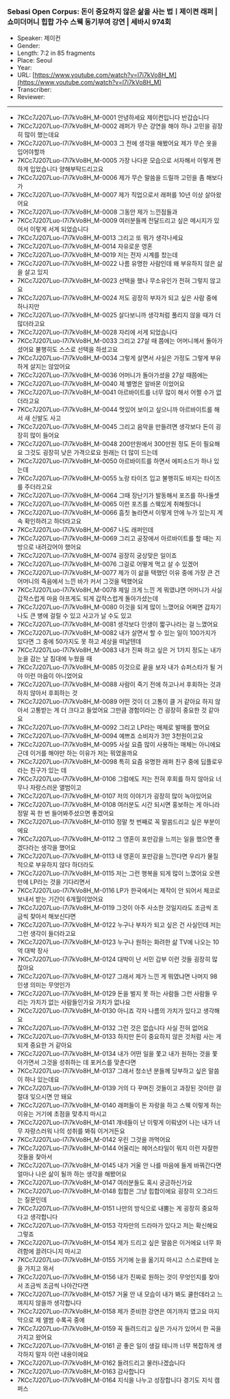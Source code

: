 ### Sebasi Open Corpus: 돈이 중요하지 않은 삶을 사는 법ㅣ제이켠 래퍼 | 쇼미더머니 힙합 가수 스웩 동기부여 강연 | 세바시 974회

- Speaker: 제이컨
- Gender: 
- Length: 7:2 in 85 fragments
- Place: Seoul
- Year: 
- URL: [https://www.youtube.com/watch?v=l7i7kVo8H_M](https://www.youtube.com/watch?v=l7i7kVo8H_M)
- Transcriber: 
- Reviewer: 

---

- 7KCc7J207Luo-l7i7kVo8H_M-0001 안녕하세요 제이켠입니다 반갑습니다
- 7KCc7J207Luo-l7i7kVo8H_M-0002 래퍼가 무슨 강연을 해야 하나 고민을 굉장히 많이 했는데요
- 7KCc7J207Luo-l7i7kVo8H_M-0003 그 전에 생각을 해봤어요 제가 무슨 옷을 입어야할까
- 7KCc7J207Luo-l7i7kVo8H_M-0005 가장 나다운 모습으로 서자해서 이렇게 편하게 입었습니다 양해부탁드리고요
- 7KCc7J207Luo-l7i7kVo8H_M-0006 제가 무슨 말씀을 드릴까 고민을 좀 해보다가
- 7KCc7J207Luo-l7i7kVo8H_M-0007 제가 직업으로서 래퍼를 10년 이상 살아왔어요
- 7KCc7J207Luo-l7i7kVo8H_M-0008 그동안 제가 느낀점들과
- 7KCc7J207Luo-l7i7kVo8H_M-0009 여러분들께 전달드리고 싶은 메시지가 있어서 이렇게 서게 되었습니다
- 7KCc7J207Luo-l7i7kVo8H_M-0013 그리고 또 뭐가 생각나세요
- 7KCc7J207Luo-l7i7kVo8H_M-0014 자유로운 영혼
- 7KCc7J207Luo-l7i7kVo8H_M-0019 저는 전자 시계를 찼는데
- 7KCc7J207Luo-l7i7kVo8H_M-0022 나름 유명한 사람인데 왜 부유하지 않은 삶을 살고 있지
- 7KCc7J207Luo-l7i7kVo8H_M-0023 선택을 했나 무소유인가 전혀 그렇지 않고요
- 7KCc7J207Luo-l7i7kVo8H_M-0024 저도 굉장히 부자가 되고 싶은 사람 중에 하나지만
- 7KCc7J207Luo-l7i7kVo8H_M-0025 살다보니까 생각처럼 풀리지 않을 때가 더 많더라고요
- 7KCc7J207Luo-l7i7kVo8H_M-0028 자리에 서게 되었습니다
- 7KCc7J207Luo-l7i7kVo8H_M-0033 그리고 27살 때 쯤에는 어머니께서 돌아가셨어요 불행히도 스스로 선택을 하셨고요
- 7KCc7J207Luo-l7i7kVo8H_M-0034 그렇게 살면서 사실은 가정도 그렇게 부유하게 살지는 않았어요
- 7KCc7J207Luo-l7i7kVo8H_M-0036 어머니가 돌아가셨을 27살 때쯤에는
- 7KCc7J207Luo-l7i7kVo8H_M-0040 제 별명은 알바몬 이었어요
- 7KCc7J207Luo-l7i7kVo8H_M-0041 아르바이트를 너무 많이 해서 어쩔 수가 없더라고요
- 7KCc7J207Luo-l7i7kVo8H_M-0044 멋있어 보이고 싶으니까 아르바이트를 해서 새 신발도 사고
- 7KCc7J207Luo-l7i7kVo8H_M-0045 그리고 음악을 만들려면 생각보다 돈이 굉장히 많이 들어요
- 7KCc7J207Luo-l7i7kVo8H_M-0048 200만원에서 300만원 정도 돈이 필요해요 그것도 굉장히 낮은 가격으로요 원래는 더 많이 드는데
- 7KCc7J207Luo-l7i7kVo8H_M-0050 아르바이트를 하면서 에피소드가 하나 있는데
- 7KCc7J207Luo-l7i7kVo8H_M-0055 노랑 타이즈 입고 불행히도 바지는 타이즈를 주더라고요
- 7KCc7J207Luo-l7i7kVo8H_M-0064 그때 장난기가 발동해서 포즈를 하나둘셋
- 7KCc7J207Luo-l7i7kVo8H_M-0065 이런 포즈를 스웩있게 취해줬더니
- 7KCc7J207Luo-l7i7kVo8H_M-0066 흠칫 놀라면서 이렇게 안에 누가 있는지 계속 확인하려고 하더라고요
- 7KCc7J207Luo-l7i7kVo8H_M-0067 나도 래퍼인데
- 7KCc7J207Luo-l7i7kVo8H_M-0069 그리고 공장에서 아르바이트를 할 때는 지방으로 내려갔어야 했어요
- 7KCc7J207Luo-l7i7kVo8H_M-0074 굉장히 궁상맞은 일이죠
- 7KCc7J207Luo-l7i7kVo8H_M-0076 그걸로 어떻게 먹고 살 수 있겠어
- 7KCc7J207Luo-l7i7kVo8H_M-0077 제가 이 삶을 택했던 이유 중에 가장 큰 건 어머니의 죽음에서 느낀 바가 커서 그것을 택했어요
- 7KCc7J207Luo-l7i7kVo8H_M-0078 제일 크게 느낀 게 뭐였냐면 어머니가 사실 갑작스럽게 마음 아프게도 되게 갑작스럽게 돌아가셨는데
- 7KCc7J207Luo-l7i7kVo8H_M-0080 이것을 되게 많이 느꼈어요 어쩌면 갑자기 나도 큰 병에 걸릴 수 있고 사고가 날 수도 있고
- 7KCc7J207Luo-l7i7kVo8H_M-0081 생각보다 인생이 짧구나라는 걸 느꼈어요
- 7KCc7J207Luo-l7i7kVo8H_M-0082 내가 살면서 할 수 있는 일이 100가지가 있다면 그 중에 50가지도 못 하고 세상을 떠날텐데
- 7KCc7J207Luo-l7i7kVo8H_M-0083 내가 진짜 하고 싶은 거 1가지 정도는 내가 눈을 감는 날 침대에 누웠을 때
- 7KCc7J207Luo-l7i7kVo8H_M-0085 이것으로 끝을 보자 내가 슈퍼스타가 될 거야 이런 마음이 아니었어요
- 7KCc7J207Luo-l7i7kVo8H_M-0088 사람이 죽기 전에 하고나서 후회하는 것과 하지 않아서 후회하는 것
- 7KCc7J207Luo-l7i7kVo8H_M-0089 어떤 것이 더 고통이 클 거 같아요 하지 않아서 고통받는 게 더 크다고 들었어요 그만큼 경험이라는 건 굉장히 중요한 것 같아요
- 7KCc7J207Luo-l7i7kVo8H_M-0092 그리고 LP라는 매체로 발매를 했어요
- 7KCc7J207Luo-l7i7kVo8H_M-0094 예쁘죠 소비자가 3만 3천원이고요
- 7KCc7J207Luo-l7i7kVo8H_M-0095 사실 요즘 많이 사용하는 매체는 아니에요 근데 이거를 해야만 하는 이유가 저는 뭐였을까요
- 7KCc7J207Luo-l7i7kVo8H_M-0098 특히 요즘 유명한 래퍼 친구 중에 딥플로우라는 친구가 있는 데
- 7KCc7J207Luo-l7i7kVo8H_M-0106 그럼에도 저는 전혀 후회를 하지 않아요 너무나 자랑스러운 앨범이고
- 7KCc7J207Luo-l7i7kVo8H_M-0107 저의 이야기가 굉장히 많이 녹아있어요
- 7KCc7J207Luo-l7i7kVo8H_M-0108 여러분도 시간 되시면 홍보하는 게 아니라 정말 꼭 한 번 들어봐주셨으면 좋겠어요
- 7KCc7J207Luo-l7i7kVo8H_M-0110 정말 첫 번째로 꼭 말씀드리고 싶은 부분이에요
- 7KCc7J207Luo-l7i7kVo8H_M-0112 그 영혼이 포만감을 느끼는 일을 했으면 좋겠다라는 생각을 했어요
- 7KCc7J207Luo-l7i7kVo8H_M-0113 내 영혼이 포만감을 느낀다면 우리가 물질적으로 부유하지 않다 하더라도
- 7KCc7J207Luo-l7i7kVo8H_M-0115 저는 그런 행복을 되게 많이 느꼈어요 오랜만에 LP라는 것을 기다리면서
- 7KCc7J207Luo-l7i7kVo8H_M-0116 LP가 한국에서는 제작이 안 되어서 체코로 보내서 받는 기간이 6개월이었어요
- 7KCc7J207Luo-l7i7kVo8H_M-0119 그것이 아주 사소한 것일지라도 조금씩 조금씩 찾아서 해보신다면
- 7KCc7J207Luo-l7i7kVo8H_M-0122 누구나 부자가 되고 싶은 건 사실인데 저는 그런 생각이 들더라고요
- 7KCc7J207Luo-l7i7kVo8H_M-0123 누구나 원하는 화려한 삶 TV에 나오는 10억 대박 장사
- 7KCc7J207Luo-l7i7kVo8H_M-0124 대박이 난 서민 갑부 이런 것들 굉장히 많잖아요
- 7KCc7J207Luo-l7i7kVo8H_M-0127 그래서 제가 느낀 게 뭐였냐면 나머지 98 인생 의미는 무엇인가
- 7KCc7J207Luo-l7i7kVo8H_M-0129 돈을 벌지 못 하는 사람들 그런 사람들 우리는 가치가 없는 사람들인가요 가치가 없나요
- 7KCc7J207Luo-l7i7kVo8H_M-0130 아니죠 각자 나름의 가치가 있다고 생각해요
- 7KCc7J207Luo-l7i7kVo8H_M-0132 그런 것은 없습니다 사실 전혀 없어요
- 7KCc7J207Luo-l7i7kVo8H_M-0133 하지만 돈이 중요하지 않은 것처럼 사는 게 되게 중요한 거 같아요
- 7KCc7J207Luo-l7i7kVo8H_M-0134 내가 어떤 일을 쫓고 내가 원하는 것을 쫓아가면서 그것을 성취하는 데 포커스를 맞춘다면
- 7KCc7J207Luo-l7i7kVo8H_M-0137 그래서 청소년 분들께 당부하고 싶은 말씀이 하나 있는데요
- 7KCc7J207Luo-l7i7kVo8H_M-0139 거의 다 꾸며진 것들이고 과장된 것이란 걸 절대 잊으시면 안 돼요
- 7KCc7J207Luo-l7i7kVo8H_M-0140 래퍼들이 돈 자랑을 하고 스웩 이렇게 하는 이유는 거기에 초점을 맞추지 마시고
- 7KCc7J207Luo-l7i7kVo8H_M-0141 걔네들이 난 이렇게 이뤄냈어 나는 내가 너무 자랑스러워 나의 성취를 봐줘 이거거든요
- 7KCc7J207Luo-l7i7kVo8H_M-0142 우린 그것을 까먹어요
- 7KCc7J207Luo-l7i7kVo8H_M-0144 어울리는 헤어스타일이 뭐지 이런 자잘한 것들을 찾아서
- 7KCc7J207Luo-l7i7kVo8H_M-0145 내가 거울 안 나를 마음에 들게 바꿔간다면 얼마나 나은 삶이 될까 하는 생각을 해봤어요
- 7KCc7J207Luo-l7i7kVo8H_M-0147 여러분들도 혹시 궁금하신가요
- 7KCc7J207Luo-l7i7kVo8H_M-0148 힙합은 그냥 힙합이에요 굉장히 오그라드는 질문인데
- 7KCc7J207Luo-l7i7kVo8H_M-0151 나만의 방식으로 내뿜는 게 굉장히 중요하다고 생각합니다
- 7KCc7J207Luo-l7i7kVo8H_M-0153 각자만의 드라마가 있다고 저는 확신해요 그렇죠
- 7KCc7J207Luo-l7i7kVo8H_M-0154 제가 드리고 싶은 말씀은 이거에요 너무 화려함에 끌려다니지 마시고
- 7KCc7J207Luo-l7i7kVo8H_M-0155 거기에 눈을 옮기지 마시고 스스로한테 눈을 가지고 와서
- 7KCc7J207Luo-l7i7kVo8H_M-0156 내가 진짜로 원하는 것이 무엇인지를 찾아서 조금씩 조금씩 나아간다면
- 7KCc7J207Luo-l7i7kVo8H_M-0157 거울 안 내 모습이 내가 봐도 쿨한데라고 느껴지지 않을까 생각합니다
- 7KCc7J207Luo-l7i7kVo8H_M-0158 제가 준비한 강연은 여기까지 였고요 마지막으로 제 앨범 수록곡 중에
- 7KCc7J207Luo-l7i7kVo8H_M-0159 꼭 들려드리고 싶은 가사가 있어서 한 곡을 가지고 왔어요
- 7KCc7J207Luo-l7i7kVo8H_M-0161 곧 좋은 일이 생길 테니까 너무 복잡하게 생각하지 말자 이런 내용이에요
- 7KCc7J207Luo-l7i7kVo8H_M-0162 들려드리고 물러나겠습니다
- 7KCc7J207Luo-l7i7kVo8H_M-0163 감사합니다
- 7KCc7J207Luo-l7i7kVo8H_M-0164 지식을 나누고 성장합니다 경기도 지식 캠퍼스
